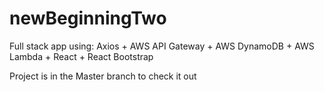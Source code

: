 # newBeginningTwo
Full stack app using: Axios + AWS API Gateway + AWS DynamoDB + AWS Lambda + React + React Bootstrap

Project is in the Master branch to check it out
